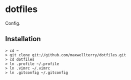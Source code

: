 dotfiles
========

Config.

Installation
------------

    > cd ~
    > git clone git://github.com/maxwellterry/dotfiles.git
    > cd dotfiles
    > ln .profile ~/.profile
    > ln .vimrc ~/.vimrc
    > ln .gitconfig ~/.gitconfig